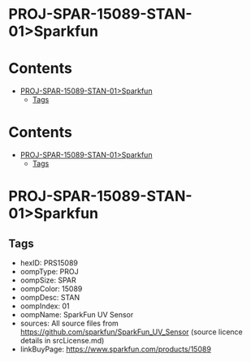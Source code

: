 
PROJ-SPAR-15089-STAN-01>Sparkfun
================================

Contents
========

* [PROJ-SPAR-15089-STAN-01>Sparkfun](#proj-spar-15089-stan-01sparkfun)
	* [Tags](#tags)

Contents
========

* [PROJ-SPAR-15089-STAN-01>Sparkfun](#proj-spar-15089-stan-01sparkfun)
	* [Tags](#tags)

# PROJ-SPAR-15089-STAN-01>Sparkfun

## Tags

- hexID: PRS15089
- oompType: PROJ
- oompSize: SPAR
- oompColor: 15089
- oompDesc: STAN
- oompIndex: 01
- oompName: SparkFun UV Sensor
- sources: All source files from https://github.com/sparkfun/SparkFun_UV_Sensor (source licence details in srcLicense.md)
- linkBuyPage: https://www.sparkfun.com/products/15089
